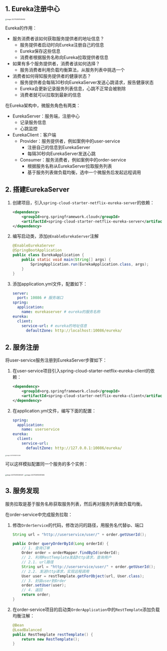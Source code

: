 ## 1. Eureka注册中心

<img src="https://chua-n.gitee.io/figure-bed/notebook/JavaWeb/SpringCloud/image-20211128181508456.png" alt="image-20211128181508456" style="zoom:33%;" />

Eureka的作用：

- 服务消费者该如何获取服务提供者的地址信息？
    - 服务提供者启动时向Eureka注册自己的信息
    - Eureka保存这些信息
    - 消费者根据服务名称向Eureka拉取提供者信息
- 如果有多个服务提供者，消费者该如何选择？
    - 服务消费者利用负载均衡算法，从服务列表中挑选一个
- 消费者如何得知服务提供者的健康状态？
    - 服务提供者会每隔30秒向EurekaServer发送心跳请求，报告健康状态
    - Eureka会更新记录服务列表信息，心跳不正常会被剔除
    - 消费者就可以拉取到最新的信息

在Eureka架构中，微服务角色有两类：

- EurekaServer：服务端，注册中心
    - 记录服务信息
    - 心跳监控
- EurekaClient：客户端
    - Provider：服务提供者，例如案例中的user-service
        - 注册自己的信息到EurekaServer
        - 每隔30秒向EurekaServer发送心跳
    - Consumer：服务消费者，例如案例中的order-service
        - 根据服务名称从EurekaServer拉取服务列表
        - 基于服务列表做负载均衡，选中一个微服务后发起远程调用

## 2. 搭建EurekaServer

1. 创建项目，引入`spring-cloud-starter-netflix-eureka-server`的依赖：

    ```xml
    <dependency>
    	<groupId>org.springframework.cloud</groupId>
        <artifactId>spring-cloud-starter-netflix-eureka-server</artifactId>
    </dependency>
    ```

2. 编写启动类，添加`@EnableEurekaServer`注解

    ```java
    @EnableEurekaServer
    @SpringBootApplication
    public class EurekaApplication {
        public static void main(String[] args) {
            SpringApplication.run(EurekaApplication.class, args);
        }
    }
    ```

3. 添加application.yml文件，配置如下：

    ```yml
    server:
      port: 10086 # 服务端口
    spring:
      application:
        name: eurekaserver # eureka的服务名称
    eureka:
      client:
        service-url: # eureka的地址信息
          defaultZone: http://localhost:10086/eureka/
    ```

## 2. 服务注册

将user-service服务注册到EurekaServer步骤如下：

1. 在user-service项目引入spring-cloud-starter-netflix-eureka-client的依赖：

    ```xml
    <dependency>
        <groupId>org.springframework.cloud</groupId>
        <artifactId>spring-cloud-starter-netflix-eureka-client</artifactId>
    </dependency>
    ```

2. 在application.yml文件，编写下面的配置：

    ```yaml
    spring:
      application:
        name: userservice
    eureka:
      client:
        service-url:
          defaultZone: http://127.0.0.1:10086/eureka/
    ```

<img src="https://chua-n.gitee.io/figure-bed/notebook/JavaWeb/SpringCloud/image-20211128183720269.png" alt="image-20211128183720269" style="zoom:25%;" />

可以这样模拟配置同一个服务的多个实例：

<img src="https://chua-n.gitee.io/figure-bed/notebook/JavaWeb/SpringCloud/image-20211128183805641.png" alt="image-20211128183805641" style="zoom:30%;" />

<img src="https://chua-n.gitee.io/figure-bed/notebook/JavaWeb/SpringCloud/image-20211128183951686.png" alt="image-20211128183951686" style="zoom:33%;" />

## 3. 服务发现

服务拉取是基于服务名称获取服务列表，然后再对服务列表做负载均衡。

在order-service中完成服务拉取：

1. 修改`OrderService`的代码，修改访问的路径，用服务名代替ip、端口

    ```java
    String url = "http://userservice/user/" + order.getUserId();
    ```

    ```java
    public Order queryOrderById(Long orderId) {
        // 1. 查询订单
        Order order = orderMapper.findById(orderId);
        // 2. 利用RestTemplate发起http请求，查询用户
        // 2.1. url路径
        String url = "http://userservice/user/" + order.getUserId();
        // 2.2. 发送http请求，实现远程调用
        User user = restTemplate.getForObject(url, User.class);
        // 3. 封装user到Order
        order.setUser(user);
        // 4. 返回
        return order;
    }
    ```

2. 在order-service项目的启动类`OrderApplication`中的`RestTemplate`添加负载均衡注解：

    ```java
    @Bean
    @LoadBalanced
    public RestTemplate restTemplate() {
        return new RestTemplate();
    }
    ```

